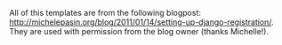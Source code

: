All of this templates are from the following blogpost: http://michelepasin.org/blog/2011/01/14/setting-up-django-registration/. They are used with permission from the blog owner (thanks Michelle!).
